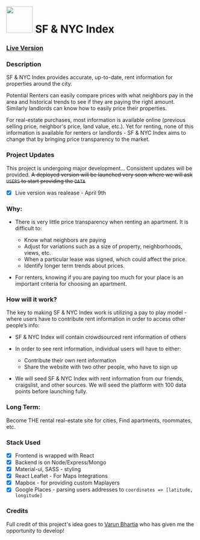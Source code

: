 # <img src="http://sfrentindex.com/images/landlord.svg" height="70px"> SF & NYC Index 


### [Live Version](https://rent-maps.herokuapp.com/)

### Description

SF & NYC Index provides accurate, up-to-date, rent information for properties around the city. 

Potential Renters can easily compare prices with what neighbors pay in the area and historical trends to see if they are paying the right amount. Similarly landlords can know how to easily price their properties.

For real-estate purchases, most information is available online (previous selling price, neighbor's price, land value, etc.). Yet for renting, none of this information is available for renters or landlords - SF & NYC Index aims to change that by bringing price transparency to the market.

### Project Updates
This project is undergoing major development... Consistent updates will be provided. ~~A deployed version will be launched very soon where we will ask `USERS` to start providing the `DATA`~~ 
  - [x] Live version was realease - April 9th 


### Why:
  * There is very little price transparency when renting an apartment. It is difficult to:
    * Know what neighbors are paying
    * Adjust for variations such as a size of property, neighborhoods, views, etc. 
    * When a particular lease was signed, which could affect the price.
    * Identify longer term trends about prices.

  * For renters, knowing if you are paying too much for your place is an important criteria for choosing an apartment.

### How will it work?

The key to making SF & NYC Index work is utilizing a pay to play model - where users have to contribute rent information in order to access other people’s info:
  * SF & NYC Index will contain crowdsourced rent information of others

  * In order to see rent information, individual users will have to either:
    * Contribute their own rent information
    * Share the website with two other people, who have to sign up

  * We will seed SF & NYC Index with rent information from our friends, craigslist, and
  other sources. We will seed the platform with 100 data points before launching fully.

### Long Term:
Become THE rental real-estate site for cities, Find apartments, roommates, etc.


### Stack Used
  - [x] Frontend is wrapped with React
  - [x] Backend is on Node/Express/Mongo
  - [x] Material-ui, SASS - styling
  - [x] React Leaflet - For Maps Integrations
  - [x] Mapbox - for providing custom Maplayers
  - [x] Google Places - parsing users addresses to `coordinates => [latitude, longitude]`

### Credits
Full credit of this project's idea goes to [Varun Bhartia](https://github.com/vbhartia) who has given me the opportunity to develop!



